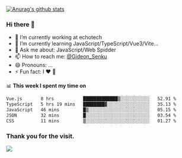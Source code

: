 [![Anurag's github stats](https://github-readme-stats.vercel.app/api?username=gideonsenku)](https://github.com/anuraghazra/github-readme-stats)
### Hi there 👋
- 🔭 I’m currently working at echotech
- 🌱 I’m currently learning JavaScript/TypeScript/Vue3/Vite...
- 💬 Ask me about: JavaScript/Web Spidder 
- 📫 How to reach me: [@Gideon_Senku](https://t.me/Gideon_Senku)
- 😄 Pronouns: ...
- ⚡ Fun fact: I ❤️ 🎵

📊 **This week I spent my time on**
<!--START_SECTION:waka-->

```txt
Vue.js       8 hrs           █████████████▒░░░░░░░░░░░   52.91 %
TypeScript   5 hrs 19 mins   ████████▓░░░░░░░░░░░░░░░░   35.13 %
JavaScript   46 mins         █▒░░░░░░░░░░░░░░░░░░░░░░░   05.15 %
JSON         32 mins         █░░░░░░░░░░░░░░░░░░░░░░░░   03.54 %
CSS          11 mins         ▒░░░░░░░░░░░░░░░░░░░░░░░░   01.27 %
```

<!--END_SECTION:waka-->


### Thank you for the visit.
![](http://profile-counter.glitch.me/gideonsenku/count.svg)
<!--
**GideonSenku/GideonSenku** is a ✨ _special_ ✨ repository because its `README.md` (this file) appears on your GitHub profile.

Here are some ideas to get you started:

- 🔭 I’m currently working on ...
- 🌱 I’m currently learning ...
- 👯 I’m looking to collaborate on ...
- 🤔 I’m looking for help with ...
- 💬 Ask me about ...
- 📫 How to reach me: ...
- 😄 Pronouns: ...
- ⚡ Fun fact: ...
-->
